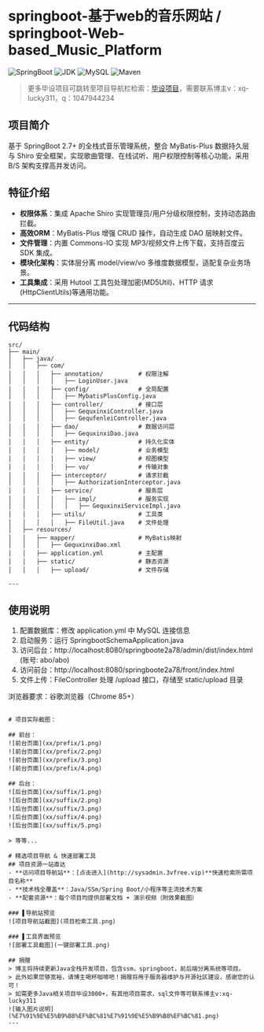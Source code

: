 # springboot-基于web的音乐网站 / springboot-Web-based_Music_Platform

![SpringBoot](https://img.shields.io/badge/SpringBoot-2.7+-brightgreen)
![JDK](https://img.shields.io/badge/JDK-1.8+-blue)
![MySQL](https://img.shields.io/badge/MySQL-5.7+-teal)
![Maven](https://img.shields.io/badge/Maven-3.6+-red)

> 更多毕设项目可跳转至项目导航栏检索：[毕设项目](http://sysadmin.3vfree.vip)，需要联系博主v：xq-lucky311，q：1047944234

## 项目简介  
基于 SpringBoot 2.7+ 的全栈式音乐管理系统，整合 MyBatis-Plus 数据持久层与 Shiro 安全框架，实现歌曲管理、在线试听、用户权限控制等核心功能，采用 B/S 架构支撑高并发访问。

## 特征介绍  
- **权限体系**：集成 Apache Shiro 实现管理员/用户分级权限控制，支持动态路由拦截。  
- **高效ORM**：MyBatis-Plus 增强 CRUD 操作，自动生成 DAO 层映射文件。  
- **文件管理**：内置 Commons-IO 实现 MP3/视频文件上传下载，支持百度云 SDK 集成。  
- **模块化架构**：实体层分离 model/view/vo 多维度数据模型，适配复杂业务场景。  
- **工具集成**：采用 Hutool 工具包处理加密(MD5Util)、HTTP 请求(HttpClientUtils)等通用功能。  

---

## 代码结构 
```
src/
├── main/
│   ├── java/
│   │   ├── com/
│   │   │   ├── annotation/          # 权限注解
│   │   │   │   ├── LoginUser.java
│   │   │   ├── config/              # 全局配置
│   │   │   │   ├── MybatisPlusConfig.java
│   │   │   ├── controller/          # 接口层
│   │   │   │   ├── GequxinxiController.java
│   │   │   │   ├── GequfenleiController.java
│   │   │   ├── dao/                 # 数据访问层
│   │   │   │   ├── GequxinxiDao.java
│   │   │   ├── entity/              # 持久化实体
│   │   │   │   ├── model/           # 业务模型
│   │   │   │   ├── view/            # 视图模型  
│   │   │   │   ├── vo/              # 传输对象
│   │   │   ├── interceptor/         # 请求拦截
│   │   │   │   ├── AuthorizationInterceptor.java
│   │   │   ├── service/             # 服务层
│   │   │   │   ├── impl/            # 服务实现
│   │   │   │   │   ├── GequxinxiServiceImpl.java
│   │   │   ├── utils/               # 工具类
│   │   │   │   ├── FileUtil.java    # 文件处理
│   ├── resources/
│   │   ├── mapper/                  # MyBatis映射
│   │   │   ├── GequxinxiDao.xml
│   │   ├── application.yml          # 主配置
│   │   ├── static/                  # 静态资源
│   │   │   ├── upload/              # 文件存储

---
```
## 使用说明
1. 配置数据库：修改 application.yml 中 MySQL 连接信息
2. 启动服务：运行 SpringbootSchemaApplication.java
3. 访问后台：http://localhost:8080/springboote2a78/admin/dist/index.html (账号: abo/abo)
4. 访问前台：http://localhost:8080/springboote2a78/front/index.html
5. 文件上传：FileController 处理 /upload 接口，存储至 static/upload 目录

浏览器要求：谷歌浏览器（Chrome 85+）
```

# 项目实际截图：

## 前台：
![前台页面](xx/prefix/1.png)
![前台页面](xx/prefix/2.png)
![前台页面](xx/prefix/3.png)
![前台页面](xx/prefix/4.png)

## 后台：
![后台页面](xx/suffix/1.png)
![后台页面](xx/suffix/2.png)
![后台页面](xx/suffix/3.png)
![后台页面](xx/suffix/4.png)
![后台页面](xx/suffix/5.png)

> 等等...

# 精选项目导航 & 快速部署工具
## 项目资源一站直达
- ​**访问项目导航站**：[点击进入](http://sysadmin.3vfree.vip)**快速检索所需项目名称**
- ​**技术栈全覆盖**：Java/SSm/Spring Boot/小程序等主流技术方案
- ​**配套资源**：每个项目均提供部署文档 + 演示视频（附效果截图）

### ▌导航站预览
![项目导航站截图](项目检索工具.png)

### ▌工具界面预览
![部署工具截图](一键部署工具.png)

## 捐赠
> 博主将持续更新Java全栈开发项目，包含ssm，springboot，前后端分离系统等项目。
> 此外如果您够宽裕，请博主喝杯咖啡吧！捐赠将用于服务器维护与开源社区建设，感谢您的认可！
> 如需更多Java相关项目毕设3000+，有其他项目需求，sql文件等可联系博主v:xq-lucky311
![输入图片说明](%E7%91%9E%E5%B9%B8%EF%BC%81%E7%91%9E%E5%B9%B8%EF%BC%81.png)
---
